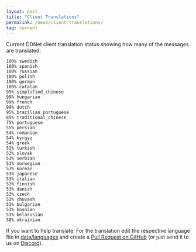 ```yaml
---
layout: post
title: "Client Translations"
permalink: /news/client-translations/
tag: current
---
```


Current DDNet client translation status showing how many of the messages are translated:

```
100% swedish
100% spanish
100% russian
100% polish
100% german
100% catalan
99% simplified_chinese
99% hungarian
99% french
99% dutch
95% brazilian_portuguese
85% traditional_chinese
75% portuguese
55% persian
54% romanian
54% kyrgyz
54% greek
53% turkish
53% slovak
53% serbian
53% norwegian
53% korean
53% japanese
53% italian
53% finnish
53% danish
53% czech
53% chuvash
53% bulgarian
53% bosnian
53% belarusian
38% ukrainian
```

If you want to help translate: For the translation edit the respective language file in [data/languages](https://github.com/ddnet/ddnet/tree/master/data/languages) and create a [Pull Request on GitHub](https://github.com/ddnet/ddnet/) (or just send it to us on [Discord](/discord/)).
